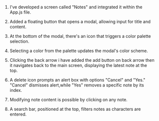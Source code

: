 1. I've developed a screen called "Notes" and integrated it within the App.js file.

2. Added a floating button that opens a modal, allowing input for title and content.

3. At the bottom of the modal, there's an icon that triggers a color palette selection.

4. Selecting a color from the palette updates the modal's color scheme.

5. Clicking the back arrow i have added the add button on back arrow then it navigates back to the main screen, displaying the latest note at the top.

6. A delete icon prompts an alert box with options "Cancel" and "Yes." "Cancel" dismisses alert,while "Yes" removes a specific note by its index.

7. Modifying note content is possible by clicking on any note.

8. A search bar, positioned at the top, filters notes as characters are entered.
